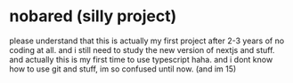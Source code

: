 # nobared (silly project)

please understand that this is actually my first project after 2-3 years of no coding at all. and i still need to study the new version of nextjs and stuff. and actually this is my first time to use typescript haha. and i dont know how to use git and stuff, im so confused until now. (and im 15)
